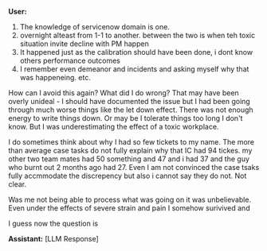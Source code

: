 **User:**
1. The knowledge of servicenow domain is one. 
2. overnight alteast from 1-1 to another. between the two is when teh toxic situation invite decline with PM happen
3. It happened just as the calibration should have been done, i dont know others performance outcomes
4. I remember even demeanor and incidents and asking myself why that was happeneing. etc. 

How can I avoid this again?  What did I do wrong? That may have been overly unideal - I should have documented the issue but I had been going through much worse things like the let down effect. There was not enough energy to write things down. Or may be I tolerate things too long I don't know. But I was underestimating the effect of a toxic workplace. 

I do sometimes think about why I had so few tickets to my name. The more than average case tasks do not fully explain why that IC had 94 tickes. my other two team mates had 50 something and 47 and i had 37 and the guy who burnt out 2 months ago had 27. Even I am not convinced the case tsaks fully accmmodate the discrepency but also i cannot say they do not. Not clear. 

Was me not being able to process what was going on it was unbelievable. Even under the effects of severe strain and pain I somehow surivived and 

I guess now the question is 


**Assistant:**
[LLM Response]

